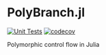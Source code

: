 # PolyBranch.jl

[![Unit Tests](https://github.com/Juice-jl/PolyBranch.jl/workflows/Unit%20Tests/badge.svg)](https://github.com/Juice-jl/PolyBranch.jl/actions?query=workflow%3A%22Unit+Tests%22+branch%3Amain)  [![codecov](https://codecov.io/gh/Juice-jl/PolyBranch.jl/branch/main/graph/badge.svg)](https://codecov.io/gh/Juice-jl/PolyBranch.jl)

Polymorphic control flow in Julia
